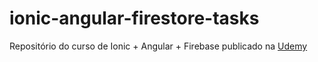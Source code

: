 # ionic-angular-firestore-tasks
Repositório do curso de Ionic + Angular + Firebase publicado na [Udemy](https://www.udemy.com/user/plinio-naves/)
